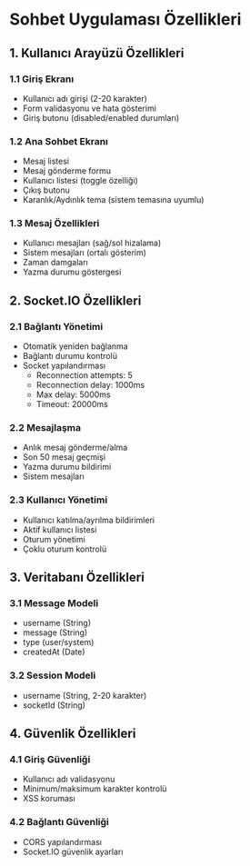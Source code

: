 # Sohbet Uygulaması Özellikleri

## 1. Kullanıcı Arayüzü Özellikleri

### 1.1 Giriş Ekranı
- Kullanıcı adı girişi (2-20 karakter)
- Form validasyonu ve hata gösterimi
- Giriş butonu (disabled/enabled durumları)

### 1.2 Ana Sohbet Ekranı
- Mesaj listesi
- Mesaj gönderme formu
- Kullanıcı listesi (toggle özelliği)
- Çıkış butonu
- Karanlık/Aydınlık tema (sistem temasına uyumlu)

### 1.3 Mesaj Özellikleri
- Kullanıcı mesajları (sağ/sol hizalama)
- Sistem mesajları (ortalı gösterim)
- Zaman damgaları
- Yazma durumu göstergesi

## 2. Socket.IO Özellikleri

### 2.1 Bağlantı Yönetimi
- Otomatik yeniden bağlanma
- Bağlantı durumu kontrolü
- Socket yapılandırması
  - Reconnection attempts: 5
  - Reconnection delay: 1000ms
  - Max delay: 5000ms
  - Timeout: 20000ms

### 2.2 Mesajlaşma
- Anlık mesaj gönderme/alma
- Son 50 mesaj geçmişi
- Yazma durumu bildirimi
- Sistem mesajları

### 2.3 Kullanıcı Yönetimi
- Kullanıcı katılma/ayrılma bildirimleri
- Aktif kullanıcı listesi
- Oturum yönetimi
- Çoklu oturum kontrolü

## 3. Veritabanı Özellikleri

### 3.1 Message Modeli
- username (String)
- message (String)
- type (user/system)
- createdAt (Date)

### 3.2 Session Modeli
- username (String, 2-20 karakter)
- socketId (String)

## 4. Güvenlik Özellikleri

### 4.1 Giriş Güvenliği
- Kullanıcı adı validasyonu
- Minimum/maksimum karakter kontrolü
- XSS koruması

### 4.2 Bağlantı Güvenliği
- CORS yapılandırması
- Socket.IO güvenlik ayarları 
